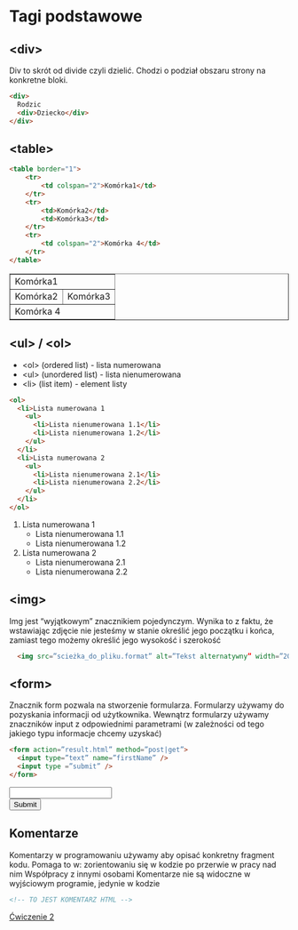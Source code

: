 # Tagi podstawowe
## &lt;div&gt;
Div to skrót od divide czyli dzielić. Chodzi o podział obszaru strony na konkretne bloki.
```html
<div>
  Rodzic
  <div>Dziecko</div>
</div>
```

## &lt;table&gt;
<div class="standardWrapper">
  <div>

```html
<table border="1">
	<tr>
		<td colspan="2">Komórka1</td>
	</tr>
	<tr>
		<td>Komórka2</td>
		<td>Komórka3</td>
	</tr>
	<tr>
		<td colspan="2">Komórka 4</td>
	</tr>
</table>
```
  </div>
  <div>

  <table border="1" style="width:100%">
    <tr>
      <td colspan="2">Komórka1</td>
    </tr>
    <tr>
      <td>Komórka2</td>
      <td>Komórka3</td>
    </tr>
    <tr>
      <td colspan="2">Komórka 4</td>
    </tr>
  </table>
  </div>
</div>

## &lt;ul&gt; / &lt;ol&gt;
- &lt;ol&gt; (ordered list) - lista numerowana
- &lt;ul&gt; (unordered list) - lista nienumerowana
- &lt;li&gt; (list item) - element listy 

<div class="standardWrapper">
  <div>

  ```html
  <ol>
    <li>Lista numerowana 1
      <ul>
        <li>Lista nienumerowana 1.1</li>
        <li>Lista nienumerowana 1.2</li>			
      </ul>
    </li>
    <li>Lista numerowana 2
      <ul>
        <li>Lista nienumerowana 2.1</li>
        <li>Lista nienumerowana 2.2</li>
      </ul>
    </li>
  </ol>
  ```
  </div>
  <div>
    <ol>
      <li>Lista numerowana 1
        <ul>
          <li>Lista nienumerowana 1.1</li>
          <li>Lista nienumerowana 1.2</li>			
        </ul>
      </li>
      <li>Lista numerowana 2
        <ul>
          <li>Lista nienumerowana 2.1</li>
          <li>Lista nienumerowana 2.2</li>
        </ul>
      </li>
    </ol>
  </div>
</div>

## &lt;img&gt;
Img jest “wyjątkowym” znacznikiem pojedynczym. Wynika to z faktu, że wstawiając zdjęcie nie jesteśmy w stanie określić jego początku i końca, zamiast tego możemy określić jego wysokość i szerokość

```html
  <img src=”scieżka_do_pliku.format” alt=”Tekst alternatywny” width=”200”  />
```

## &lt;form&gt;
Znacznik form pozwala na stworzenie formularza.
Formularzy używamy do pozyskania informacji od użytkownika. 
Wewnątrz formularzy używamy znaczników input z odpowiednimi parametrami (w zależności od tego jakiego typu informacje chcemy uzyskać)

<div class="standardWrapper">
  <div>

  ```html
  <form action=”result.html” method=”post|get”>
    <input type=”text” name=”firstName” />
    <input type =”submit” />
  </form>
  ```
  </div>
  <div>
    <form action=”result.html” method=”post|get”>
      <input type="text" name=”firstName” /><br />
      <input type ="submit" />
    </form>
  </div>
</div>

## Komentarze
Komentarzy w programowaniu używamy aby opisać konkretny fragment kodu. Pomaga to w: 
zorientowaniu się w kodzie po przerwie w pracy nad nim
Współpracy z innymi osobami 
Komentarze nie są widoczne w wyjściowym programie, jedynie w kodzie

```html
<!-- TO JEST KOMENTARZ HTML -->
```

[Ćwiczenie 2](/ex/html?id=Ćwiczenie-2)

